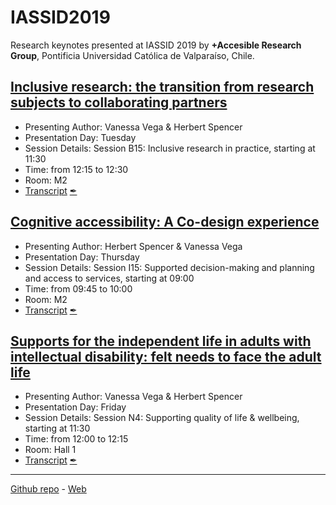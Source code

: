 # IASSID2019

Research keynotes presented at IASSID 2019 by **+Accesible Research Group**, Pontificia Universidad Católica de Valparaíso, Chile.

## [Inclusive research: the transition from research subjects to collaborating partners](https://docs.google.com/presentation/d/1aAvjA6dHqw5TH0gulv-8CXCEv3gvL2EYiGF2YGxfh64/edit?usp=sharing)
- Presenting Author: Vanessa Vega & Herbert Spencer
- Presentation Day: Tuesday
- Session Details: Session B15: Inclusive research in practice, starting at 11:30
- Time: from 12:15 to 12:30
- Room: M2
- [Transcript](https://docs.google.com/document/d/e/2PACX-1vQ7irSO19rXIKESutKdk1VlRfNcZyuwyeP7SDsR-gF6cQ8sNWIqUMdIvQ_ZtULyjCZOaOvZ6rx9THNL/pub) [✒](https://docs.google.com/document/d/1pk9BJfbNKBvD-stX0QTj22B8ld6QAvUpfwmxoYtjX1c/edit?usp=sharing)

## [Cognitive accessibility: A Co-design experience](https://docs.google.com/presentation/d/1IsLEDm0_5oNJSUB3Ra47Fn5ck6uaLGHDcyl3tpIL9bI/edit?usp=sharing)
- Presenting Author: Herbert Spencer & Vanessa Vega
- Presentation Day: Thursday
- Session Details: Session I15: Supported decision-making and planning and access to services, starting at 09:00
- Time: from 09:45 to 10:00
- Room: M2
- [Transcript](https://docs.google.com/document/d/e/2PACX-1vQ6k44lM0IWOqS19TLAIEucFbgeFE2vDiwpatgS4Oc098mjIn2t8gTgDD2NF7zeiahVQmpj_X_e_18G/pub) [✒](https://docs.google.com/document/d/167vfMQlJllakSppN4Vu89OZ9y1KOabZCTX7qfHoVuGo/edit?usp=sharing)

## [Supports for the independent life in adults with intellectual disability: felt needs to face the adult life](https://docs.google.com/presentation/d/1lFSciEEZNbhAejfaEzqF2ZzUGDebZ2rWSZ15qDbpn54/edit?usp=sharing)
- Presenting Author: Vanessa Vega & Herbert Spencer
- Presentation Day: Friday
- Session Details: Session N4: Supporting quality of life & wellbeing, starting at 11:30
- Time: from 12:00 to 12:15
- Room: Hall 1
- [Transcript](https://docs.google.com/document/d/e/2PACX-1vQeUX7y2ekhVqxu-4knFD7rFbWL8W9fluptEHTre3fUxOgDoTNaBLtJ6Vb3Q8vHnfwyJT9-_f4RE2VR/pub) [✒](https://docs.google.com/document/d/15qhhZt8F14vbb-ubUCFJrMCw0CBsJ4SkmDZFAsX83R0/edit?usp=sharing)


----
[Github repo](https://github.com/mas-accesible/IASSID2019) - [Web](https://mas-accesible.github.io/IASSID2019)
